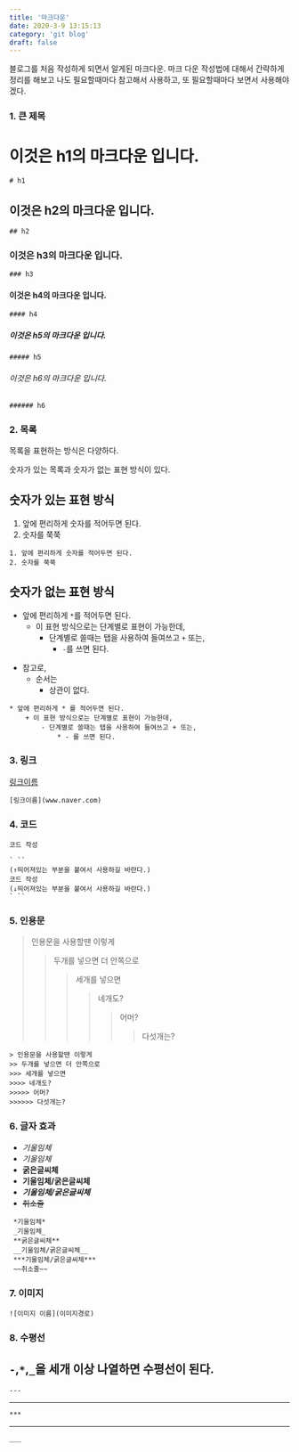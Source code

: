 ```yaml
---
title: '마크다운'
date: 2020-3-9 13:15:13
category: 'git blog'
draft: false
---
```


블로그를 처음 작성하게 되면서 알게된 마크다운.
마크 다운 작성법에 대해서 간략하게 정리를 해보고 나도 필요할때마다 참고해서 사용하고, 또 필요할때마다 보면서 사용해야겠다. 


### 1. 큰 제목

# 이것은 h1의 마크다운 입니다.
```
# h1
```
## 이것은 h2의 마크다운 입니다.
```
## h2
```
### 이것은 h3의 마크다운 입니다.
```
### h3
```
#### 이것은 h4의 마크다운 입니다.
```
#### h4
```
##### 이것은 h5의 마크다운 입니다.
```
##### h5
```
###### 이것은 h6의 마크다운 입니다.
```
###### h6
```
### 2. 목록
목록을 표현하는 방식은 다양하다. 

숫자가 있는 목록과 숫자가 없는 표현 방식이 있다.

##  숫자가 있는 표현 방식
1. 앞에 편리하게 숫자를 적어두면 된다. 
2. 숫자를 쭉쭉

```
1. 앞에 편리하게 숫자를 적어두면 된다. 
2. 숫자를 쭉쭉
```
### 

##  숫자가 없는 표현 방식
* 앞에 편리하게 ```*```를 적어두면 된다. 
    + 이 표현 방식으로는 단계별로 표현이 가능한데,
        - 단계별로 쓸때는 탭을 사용하여 들여쓰고 ```+``` 또는, 
            * ```-```를 쓰면 된다.
- 참고로,
    * 순서는
        + 상관이 없다.         

```
* 앞에 편리하게 * 를 적어두면 된다. 
    + 이 표현 방식으로는 단계별로 표현이 가능한데,
        - 단계별로 쓸때는 탭을 사용하여 들여쓰고 + 또는, 
            * - 를 쓰면 된다.
```

### 3. 링크
[링크이름](www.naver.com)
```
[링크이름](www.naver.com)
```
### 4. 코드 
```
코드 작성
```

```
` ``
(↑띄어져있는 부분을 붙여서 사용하길 바란다.)
코드 작성
(↓띄어져있는 부분을 붙여서 사용하길 바란다.)
` ``
```

### 5. 인용문
> 인용문을 사용할땐 이렇게
>> 두개를 넣으면 더 안쪽으로 
>>> 세개를 넣으면 
>>>> 네개도?
>>>>> 어머? 
>>>>>> 다섯개는?
```
> 인용문을 사용할땐 이렇게
>> 두개를 넣으면 더 안쪽으로 
>>> 세개를 넣으면 
>>>> 네개도?
>>>>> 어머? 
>>>>>> 다섯개는?
```

### 6. 글자 효과
* *기울임체*
* _기울임체_
* **굵은글씨체**
* __기울임체/굵은글씨체__ 
* ***기울임체/굵은글씨체*** 
* ~~취소줄~~ 

```
 *기울임체*
 _기울임체_
 **굵은글씨체**
 __기울임체/굵은글씨체__ 
 ***기울임체/굵은글씨체*** 
 ~~취소줄~~ 
```

### 7. 이미지 
```
![이미지 이름](이미지경로)
```
### 8. 수평선
```-```,```*```,```_```을 세개 이상 나열하면 수평선이 된다.
---
```
---
```

***

```
***
```
___

```
___
```
